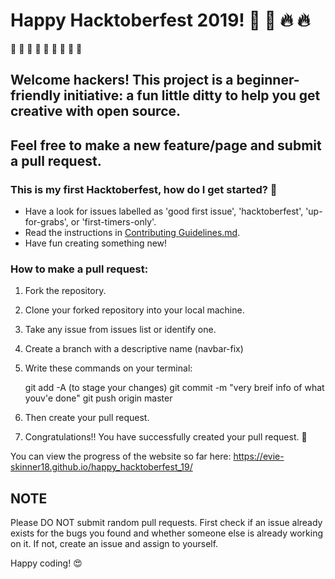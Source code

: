 # Happy Hacktoberfest 2019! :jack_o_lantern: :ghost: :fire: :fire:

:stars: :stars: :stars: :stars: :stars: :stars: :stars: :stars: :stars:
## Welcome hackers! This project is a beginner-friendly initiative: a fun little ditty to help you get creative with open source.
## Feel free to make a new feature/page and submit a pull request.

### This is my first Hacktoberfest, how do I get started?  :rocket:

- Have a look for issues labelled as 'good first issue', 'hacktoberfest', 'up-for-grabs', or 'first-timers-only'.
- Read the instructions in [Contributing Guidelines.md](https://github.com/Evie-Skinner18/happy_hacktoberfest_19/blob/master/Contributing%20Guidelines.md).
- Have fun creating something new!

### How to make a pull request:
1. Fork the repository.

2. Clone your forked repository into your local machine.

3. Take any issue from issues list or identify one.

4. Create a branch with a descriptive name (navbar-fix)

5. Write these commands on your terminal:
    
    git add -A      (to stage your changes)
    git commit -m "very breif info of what youv'e done"
    git push origin master
    
6. Then create your pull request.

7. Congratulations!! You have successfully created your pull request. :stars:

You can view the progress of the website so far here: https://evie-skinner18.github.io/happy_hacktoberfest_19/

## NOTE ##
Please DO NOT submit random pull requests. First check if an issue already exists for the bugs you found and whether someone else is already working on it. If not, create an issue and assign to yourself.

Happy coding!
:heart_eyes: